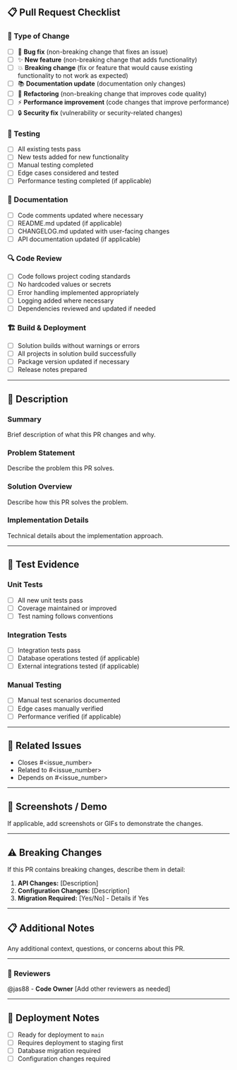 ## 📋 Pull Request Checklist

### 🎯 Type of Change
- [ ] 🐛 **Bug fix** (non-breaking change that fixes an issue)
- [ ] ✨ **New feature** (non-breaking change that adds functionality)
- [ ] 💥 **Breaking change** (fix or feature that would cause existing functionality to not work as expected)
- [ ] 📚 **Documentation update** (documentation only changes)
- [ ] 🧹 **Refactoring** (non-breaking change that improves code quality)
- [ ] ⚡ **Performance improvement** (code changes that improve performance)
- [ ] 🔒 **Security fix** (vulnerability or security-related changes)

### 🧪 Testing
- [ ] All existing tests pass
- [ ] New tests added for new functionality
- [ ] Manual testing completed
- [ ] Edge cases considered and tested
- [ ] Performance testing completed (if applicable)

### 📝 Documentation
- [ ] Code comments updated where necessary
- [ ] README.md updated (if applicable)
- [ ] CHANGELOG.md updated with user-facing changes
- [ ] API documentation updated (if applicable)

### 🔍 Code Review
- [ ] Code follows project coding standards
- [ ] No hardcoded values or secrets
- [ ] Error handling implemented appropriately
- [ ] Logging added where necessary
- [ ] Dependencies reviewed and updated if needed

### 🏗️ Build & Deployment
- [ ] Solution builds without warnings or errors
- [ ] All projects in solution build successfully
- [ ] Package version updated if necessary
- [ ] Release notes prepared

---

## 📖 Description

### Summary
Brief description of what this PR changes and why.

### Problem Statement
Describe the problem this PR solves.

### Solution Overview
Describe how this PR solves the problem.

### Implementation Details
Technical details about the implementation approach.

---

## 🧪 Test Evidence

### Unit Tests
- [ ] All new unit tests pass
- [ ] Coverage maintained or improved
- [ ] Test naming follows conventions

### Integration Tests
- [ ] Integration tests pass
- [ ] Database operations tested (if applicable)
- [ ] External integrations tested (if applicable)

### Manual Testing
- [ ] Manual test scenarios documented
- [ ] Edge cases manually verified
- [ ] Performance verified (if applicable)

---

## 🔗 Related Issues

- Closes #<issue_number>
- Related to #<issue_number>
- Depends on #<issue_number>

---

## 📸 Screenshots / Demo

If applicable, add screenshots or GIFs to demonstrate the changes.

---

## ⚠️ Breaking Changes

If this PR contains breaking changes, describe them in detail:

1. **API Changes:** [Description]
2. **Configuration Changes:** [Description]
3. **Migration Required:** [Yes/No] - Details if Yes

---

## 📋 Additional Notes

Any additional context, questions, or concerns about this PR.

---

### 👥 Reviewers

@jas88 - **Code Owner**
[Add other reviewers as needed]

---

## 🚀 Deployment Notes

- [ ] Ready for deployment to `main`
- [ ] Requires deployment to staging first
- [ ] Database migration required
- [ ] Configuration changes required